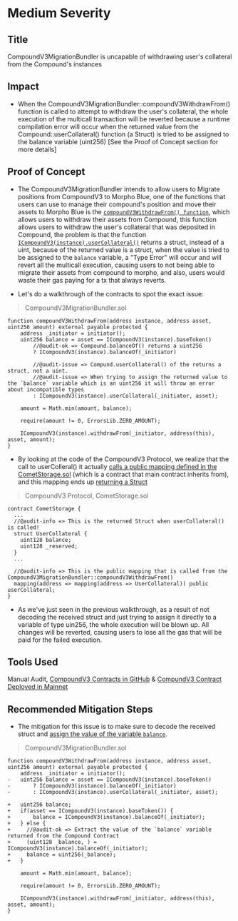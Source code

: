 # Medium Severity

## Title
CompoundV3MigrationBundler is uncapable of withdrawing user's collateral from the Compound's instances

## Impact
- When the CompoundV3MigrationBundler::compoundV3WithdrawFrom() function is called to attempt to withdraw the user's collateral, the whole execution of the multicall transaction will be reverted because a runtime compilation error will occur when the returned value from the Compound::userCollateral() function (a Struct) is tried to be assigned to the balance variable (uint256) [See the Proof of Concept section for more details]

## Proof of Concept

- The CompoundV3MigrationBundler intends to allow users to Migrate positions from CompoundV3 to Morpho Blue, one of the functions that users can use to manage their compound's position and move their assets to Morpho Blue is the [`compoundV3WithdrawFrom() function`](https://cantina.xyz/ai/8409a0ce-6c21-4cc9-8ef2-bd77ce7425af/morpho-blue-bundlers/src/migration/CompoundV3MigrationBundler.sol#L50), which allows users to withdraw their assets from Compound, this function allows users to withdraw the user's collateral that was deposited in Compound, the problem is that the function [`ICompoundV3(instance).userCollateral()`](https://github.com/compound-finance/comet/blob/main/contracts/CometStorage.sol#L71-L72) returns a struct, instead of a uint, because of the returned value is a struct, when the value is tried to be assigned to the `balance` variable, a "Type Error" will occur and will revert all the multicall execution, causing users to not being able to migrate their assets from compound to morpho, and also, users would waste their gas paying for a tx that always reverts.

- Let's do a walkthrough of the contracts to spot the exact issue:
> CompoundV3MigrationBundler.sol
```solidity
function compoundV3WithdrawFrom(address instance, address asset, uint256 amount) external payable protected {
    address _initiator = initiator();
    uint256 balance = asset == ICompoundV3(instance).baseToken()
        //@audit-ok => Compound.balanceOf() returns a uint256
        ? ICompoundV3(instance).balanceOf(_initiator)
        
        //@audit-issue => Compund.userCollateral() of the returns a struct, not a uint. 
        //@audit-issue => When trying to assign the returned value to the `balance` variable which is an uint256 it will throw an error about incompatible types
        : ICompoundV3(instance).userCollateral(_initiator, asset);

    amount = Math.min(amount, balance);

    require(amount != 0, ErrorsLib.ZERO_AMOUNT);

    ICompoundV3(instance).withdrawFrom(_initiator, address(this), asset, amount);
}
```

- By looking at the code of the CompoundV3 Protocol, we realize that the call to userColleral() it actually [calls a public mapping defined in the CometStorage.sol](https://github.com/compound-finance/comet/blob/main/contracts/CometStorage.sol#L71-L72) (which is a contract that main contract inherits from), and this mapping ends up [returning a Struct](https://github.com/compound-finance/comet/blob/main/contracts/CometStorage.sol#L37-L40)
> CompoundV3 Protocol, CometStorage.sol 
```solidity
contract CometStorage {
  ...
  //@audit-info => This is the returned Struct when userCollateral() is called!
  struct UserCollateral {
    uint128 balance;
    uint128 _reserved;
  }
  ...

  //@audit-info => This is the public mapping that is called from the CompoundV3MigrationBundler::compoundV3WithdrawFrom()
  mapping(address => mapping(address => UserCollateral)) public userCollateral;
}
```

- As we've just seen in the previous walkthrough, as a result of not decoding the received struct and just trying to assign it directly to a variable of type uin256, the whole execution will be blown up. All changes will be reverted, causing users to lose all the gas that will be paid for the failed execution.

## Tools Used
Manual Audit, [CompoundV3 Contracts in GitHub](https://github.com/compound-finance/comet/blob/main/contracts/Comet.sol) & [CompundV3 Contract Deployed in Mainnet](https://etherscan.io/address/0xc3d688B66703497DAA19211EEdff47f25384cdc3#readProxyContract#F49)

## Recommended Mitigation Steps
- The mitigation for this issue is to make sure to decode the received struct and [assign the value of the variable `balance`](https://github.com/compound-finance/comet/blob/main/contracts/CometStorage.sol#L38).

> CompoundV3MigrationBundler.sol
```solidity
function compoundV3WithdrawFrom(address instance, address asset, uint256 amount) external payable protected {
    address _initiator = initiator();
-   uint256 balance = asset == ICompoundV3(instance).baseToken()
-       ? ICompoundV3(instance).balanceOf(_initiator)        
-       : ICompoundV3(instance).userCollateral(_initiator, asset);

+   uint256 balance;
+   if(asset == ICompoundV3(instance).baseToken()) {
+       balance = ICompoundV3(instance).balanceOf(_initiator);
+   } else {
+     //@audit-ok => Extract the value of the `balance` variable returned from the Compound Contract
+     (uint128 _balance, ) = ICompoundV3(instance).balanceOf(_initiator);
+     balance = uint256(_balance);
+   }

    amount = Math.min(amount, balance);

    require(amount != 0, ErrorsLib.ZERO_AMOUNT);

    ICompoundV3(instance).withdrawFrom(_initiator, address(this), asset, amount);
}
```